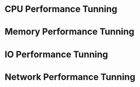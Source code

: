 # CPU Performance Tunning

# Memory Performance Tunning

# IO Performance Tunning

# Network Performance Tunning